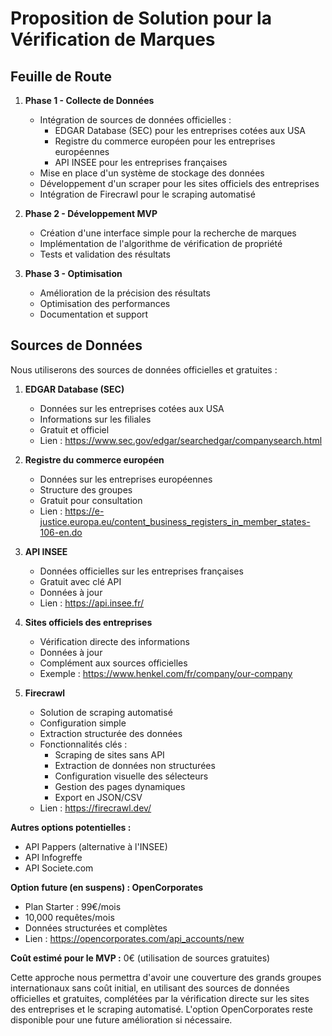 # Proposition de Solution pour la Vérification de Marques

## Feuille de Route

1. **Phase 1 - Collecte de Données**
   - Intégration de sources de données officielles :
     * EDGAR Database (SEC) pour les entreprises cotées aux USA
     * Registre du commerce européen pour les entreprises européennes
     * API INSEE pour les entreprises françaises
   - Mise en place d'un système de stockage des données
   - Développement d'un scraper pour les sites officiels des entreprises
   - Intégration de Firecrawl pour le scraping automatisé

2. **Phase 2 - Développement MVP**
   - Création d'une interface simple pour la recherche de marques
   - Implémentation de l'algorithme de vérification de propriété
   - Tests et validation des résultats

3. **Phase 3 - Optimisation**
   - Amélioration de la précision des résultats
   - Optimisation des performances
   - Documentation et support

## Sources de Données

Nous utiliserons des sources de données officielles et gratuites :

1. **EDGAR Database (SEC)**
   - Données sur les entreprises cotées aux USA
   - Informations sur les filiales
   - Gratuit et officiel
   - Lien : https://www.sec.gov/edgar/searchedgar/companysearch.html

2. **Registre du commerce européen**
   - Données sur les entreprises européennes
   - Structure des groupes
   - Gratuit pour consultation
   - Lien : https://e-justice.europa.eu/content_business_registers_in_member_states-106-en.do

3. **API INSEE**
   - Données officielles sur les entreprises françaises
   - Gratuit avec clé API
   - Données à jour
   - Lien : https://api.insee.fr/

4. **Sites officiels des entreprises**
   - Vérification directe des informations
   - Données à jour
   - Complément aux sources officielles
   - Exemple : https://www.henkel.com/fr/company/our-company

5. **Firecrawl**
   - Solution de scraping automatisé
   - Configuration simple
   - Extraction structurée des données
   - Fonctionnalités clés :
     * Scraping de sites sans API
     * Extraction de données non structurées
     * Configuration visuelle des sélecteurs
     * Gestion des pages dynamiques
     * Export en JSON/CSV
   - Lien : https://firecrawl.dev/

**Autres options potentielles :**
- API Pappers (alternative à l'INSEE)
- API Infogreffe
- API Societe.com

**Option future (en suspens) : OpenCorporates**
- Plan Starter : 99€/mois
- 10,000 requêtes/mois
- Données structurées et complètes
- Lien : https://opencorporates.com/api_accounts/new

**Coût estimé pour le MVP :** 0€ (utilisation de sources gratuites)

Cette approche nous permettra d'avoir une couverture des grands groupes internationaux sans coût initial, en utilisant des sources de données officielles et gratuites, complétées par la vérification directe sur les sites des entreprises et le scraping automatisé. L'option OpenCorporates reste disponible pour une future amélioration si nécessaire. 